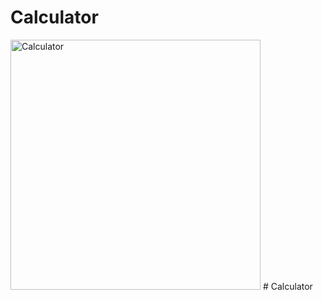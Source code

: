 # Calculator
<img src="https://i.imgur.com/gXszfUp.jpg" alt="Calculator" width="400" height="400">
# Calculator

